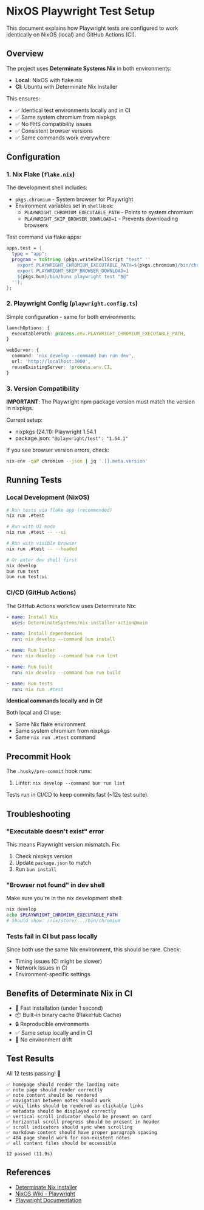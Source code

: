 # NixOS Playwright Test Setup

This document explains how Playwright tests are configured to work identically on NixOS (local) and GitHub Actions (CI).

## Overview

The project uses **Determinate Systems Nix** in both environments:
- **Local**: NixOS with flake.nix
- **CI**: Ubuntu with Determinate Nix Installer

This ensures:
- ✅ Identical test environments locally and in CI
- ✅ Same system chromium from nixpkgs
- ✅ No FHS compatibility issues
- ✅ Consistent browser versions
- ✅ Same commands work everywhere

## Configuration

### 1. Nix Flake (`flake.nix`)

The development shell includes:
- `pkgs.chromium` - System browser for Playwright
- Environment variables set in `shellHook`:
  - `PLAYWRIGHT_CHROMIUM_EXECUTABLE_PATH` - Points to system chromium
  - `PLAYWRIGHT_SKIP_BROWSER_DOWNLOAD=1` - Prevents downloading browsers

Test command via flake apps:
```nix
apps.test = {
  type = "app";
  program = toString (pkgs.writeShellScript "test" ''
    export PLAYWRIGHT_CHROMIUM_EXECUTABLE_PATH=${pkgs.chromium}/bin/chromium
    export PLAYWRIGHT_SKIP_BROWSER_DOWNLOAD=1
    ${pkgs.bun}/bin/bunx playwright test "$@"
  '');
};
```

### 2. Playwright Config (`playwright.config.ts`)

Simple configuration - same for both environments:
```typescript
launchOptions: {
  executablePath: process.env.PLAYWRIGHT_CHROMIUM_EXECUTABLE_PATH,
}

webServer: {
  command: 'nix develop --command bun run dev',
  url: 'http://localhost:3000',
  reuseExistingServer: !process.env.CI,
}
```

### 3. Version Compatibility

**IMPORTANT**: The Playwright npm package version must match the version in nixpkgs.

Current setup:
- nixpkgs (24.11): Playwright 1.54.1
- package.json: `"@playwright/test": "1.54.1"`

If you see browser version errors, check:
```bash
nix-env -qaP chromium --json | jq '.[].meta.version'
```

## Running Tests

### Local Development (NixOS)

```bash
# Run tests via flake app (recommended)
nix run .#test

# Run with UI mode
nix run .#test -- --ui

# Run with visible browser
nix run .#test -- --headed

# Or enter dev shell first
nix develop
bun run test
bun run test:ui
```

### CI/CD (GitHub Actions)

The GitHub Actions workflow uses Determinate Nix:
```yaml
- name: Install Nix
  uses: DeterminateSystems/nix-installer-action@main

- name: Install dependencies
  run: nix develop --command bun install

- name: Run linter
  run: nix develop --command bun run lint

- name: Run build
  run: nix develop --command bun run build

- name: Run tests
  run: nix run .#test
```

**Identical commands locally and in CI!**

Both local and CI use:
- Same Nix flake environment
- Same system chromium from nixpkgs
- Same `nix run .#test` command

## Precommit Hook

The `.husky/pre-commit` hook runs:
1. Linter: `nix develop --command bun run lint`

Tests run in CI/CD to keep commits fast (~12s test suite).

## Troubleshooting

### "Executable doesn't exist" error

This means Playwright version mismatch. Fix:
1. Check nixpkgs version
2. Update `package.json` to match
3. Run `bun install`

### "Browser not found" in dev shell

Make sure you're in the nix development shell:
```bash
nix develop
echo $PLAYWRIGHT_CHROMIUM_EXECUTABLE_PATH
# Should show: /nix/store/.../bin/chromium
```

### Tests fail in CI but pass locally

Since both use the same Nix environment, this should be rare. Check:
- Timing issues (CI might be slower)
- Network issues in CI
- Environment-specific settings

## Benefits of Determinate Nix in CI

- 🚀 Fast installation (under 1 second)
- 📦 Built-in binary cache (FlakeHub Cache)
- 🔒 Reproducible environments
- ✅ Same setup locally and in CI
- 🎯 No environment drift

## Test Results

All 12 tests passing! 🎉

```
✅ homepage should render the landing note
✅ note page should render correctly
✅ note content should be rendered
✅ navigation between notes should work
✅ wiki links should be rendered as clickable links
✅ metadata should be displayed correctly
✅ vertical scroll indicator should be present on card
✅ horizontal scroll progress should be present in header
✅ scroll indicators should sync when scrolling
✅ markdown content should have proper paragraph spacing
✅ 404 page should work for non-existent notes
✅ all content files should be accessible

12 passed (11.9s)
```

## References

- [Determinate Nix Installer](https://github.com/DeterminateSystems/nix-installer-action)
- [NixOS Wiki - Playwright](https://nixos.wiki/wiki/Playwright)
- [Playwright Documentation](https://playwright.dev/docs/intro)
